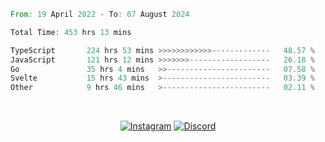 <!--START_SECTION:waka-->

```rust
From: 19 April 2022 - To: 07 August 2024

Total Time: 453 hrs 13 mins

TypeScript       224 hrs 53 mins >>>>>>>>>>>>-------------   48.57 %
JavaScript       121 hrs 12 mins >>>>>>>------------------   26.18 %
Go               35 hrs 4 mins   >>-----------------------   07.58 %
Svelte           15 hrs 43 mins  >------------------------   03.39 %
Other            9 hrs 46 mins   >------------------------   02.11 %
```

<!--END_SECTION:waka-->


<!-- &nbsp;<div align="center">
  [![Spotify](https://supakorn-spotify.vercel.app/api/spotify?background_color=0d1117&border_color=ffffff)](https://open.spotify.com/user/314ljfgc3h2e3vrqtbm3tq35t5zq?si=f93b8de147494e3a)  
</div>
-->

&nbsp;<div align="center">
  [![Instagram](https://img.shields.io/badge/Instagram-E4405F?style=for-the-badge&logo=instagram&logoColor=white)](https://www.instagram.com/supakornigm/)
  [![Discord](https://img.shields.io/badge/Discord-7289DA?style=for-the-badge&logo=discord&logoColor=white)](https://discord.com/users/977487166609457172)
</div>


